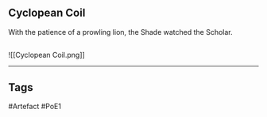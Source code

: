 ## Cyclopean Coil
With the patience of a prowling lion,
the Shade watched the Scholar.
##
![[Cyclopean Coil.png]]

---
## Tags
#Artefact
#PoE1
